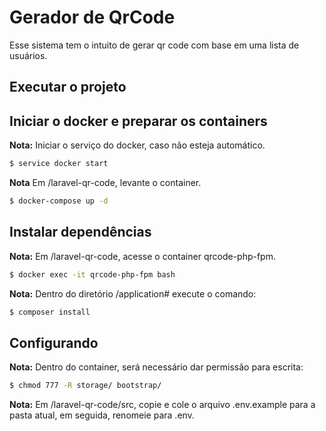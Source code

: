 # Gerador de QrCode
Esse sistema tem o intuito de gerar qr code com base em uma lista de usuários.

## Executar o projeto

## Iniciar o docker e preparar os containers

**Nota:** Iniciar o serviço do docker, caso não esteja automático.

```bash
$ service docker start
```

**Nota** Em /laravel-qr-code, levante o container.

```bash
$ docker-compose up -d
```

## Instalar dependências

**Nota:** Em /laravel-qr-code, acesse o container qrcode-php-fpm.

```bash
$ docker exec -it qrcode-php-fpm bash
```

**Nota:** Dentro do diretório /application# execute o comando:

```bash
$ composer install
```

## Configurando

**Nota:** Dentro do container, será necessário dar permissão para escrita:

```bash
$ chmod 777 -R storage/ bootstrap/
```

**Nota:** Em /laravel-qr-code/src, copie e cole o arquivo .env.example para a pasta atual, em seguida,
renomeie para .env.


